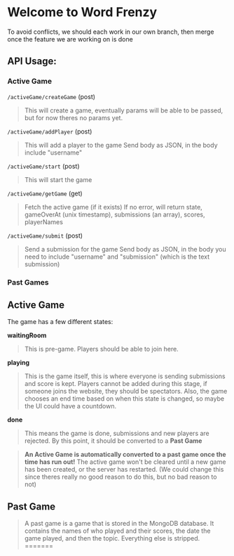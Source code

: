 # Welcome to Word Frenzy
To avoid conflicts, we should each work in our own branch, then merge once the feature we are working on is done

## API Usage:
### Active Game

`/activeGame/createGame` (post)
> This will create a game, eventually params will be able to be passed, but for now theres no params yet.

`/activeGame/addPlayer` (post)
> This will add a player to the game
> Send body as JSON, in the body include "username"

`/activeGame/start` (post)
> This will start the game

`/activeGame/getGame` (get)
> Fetch the active game (if it exists)
> If no error, will return state, gameOverAt (unix timestamp), submissions (an array), scores, playerNames

`/activeGame/submit` (post)
> Send a submission for the game
> Send body as JSON, in the body you need to include "username" and "submission" (which is the text submission)

### Past Games

## Active Game
The game has a few different states:

**waitingRoom**
> This is pre-game. Players should be able to join here.

**playing**
> This is the game itself, this is where everyone is sending submissions and score is kept. Players cannot be added during this stage, if someone joins the website, they should be spectators. Also, the game chooses an end time based on when this state is changed, so maybe the UI could have a countdown.

**done**
> This means the game is done, submissions and new players are rejected. By this point, it should be converted to a **Past Game**

> __An Active Game is automatically converted to a past game once the time has run out!__ The active game won't be cleared until a new game has been created, or the server has restarted. (We could change this since theres really no good reason to do this, but no bad reason to not)

## Past Game
> A past game is a game that is stored in the MongoDB database. It contains the names of who played and their scores, the date the game played, and then the topic. Everything else is stripped. 
=======